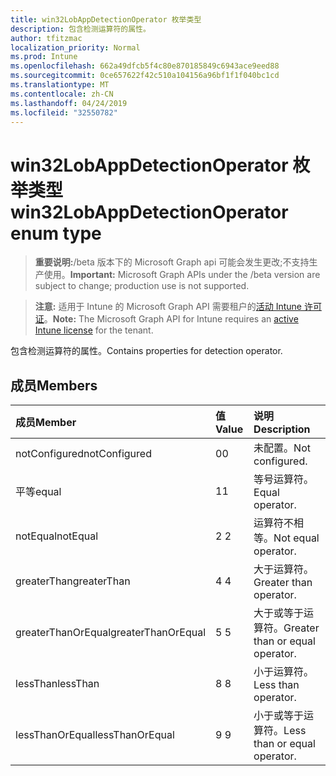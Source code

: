 ```yaml
---
title: win32LobAppDetectionOperator 枚举类型
description: 包含检测运算符的属性。
author: tfitzmac
localization_priority: Normal
ms.prod: Intune
ms.openlocfilehash: 662a49dfcb5f4c80e870185849c6943ace9eed88
ms.sourcegitcommit: 0ce657622f42c510a104156a96bf1f1f040bc1cd
ms.translationtype: MT
ms.contentlocale: zh-CN
ms.lasthandoff: 04/24/2019
ms.locfileid: "32550782"
---
```

# <a name="win32lobappdetectionoperator-enum-type"></a><span data-ttu-id="1d6be-103">win32LobAppDetectionOperator 枚举类型</span><span class="sxs-lookup"><span data-stu-id="1d6be-103">win32LobAppDetectionOperator enum type</span></span>

> <span data-ttu-id="1d6be-104">**重要说明:**/beta 版本下的 Microsoft Graph api 可能会发生更改;不支持生产使用。</span><span class="sxs-lookup"><span data-stu-id="1d6be-104">**Important:** Microsoft Graph APIs under the /beta version are subject to change; production use is not supported.</span></span>

> <span data-ttu-id="1d6be-105">**注意:** 适用于 Intune 的 Microsoft Graph API 需要租户的[活动 Intune 许可证](https://go.microsoft.com/fwlink/?linkid=839381)。</span><span class="sxs-lookup"><span data-stu-id="1d6be-105">**Note:** The Microsoft Graph API for Intune requires an [active Intune license](https://go.microsoft.com/fwlink/?linkid=839381) for the tenant.</span></span>

<span data-ttu-id="1d6be-106">包含检测运算符的属性。</span><span class="sxs-lookup"><span data-stu-id="1d6be-106">Contains properties for detection operator.</span></span>

## <a name="members"></a><span data-ttu-id="1d6be-107">成员</span><span class="sxs-lookup"><span data-stu-id="1d6be-107">Members</span></span>
|<span data-ttu-id="1d6be-108">成员</span><span class="sxs-lookup"><span data-stu-id="1d6be-108">Member</span></span>|<span data-ttu-id="1d6be-109">值</span><span class="sxs-lookup"><span data-stu-id="1d6be-109">Value</span></span>|<span data-ttu-id="1d6be-110">说明</span><span class="sxs-lookup"><span data-stu-id="1d6be-110">Description</span></span>|
|:---|:---|:---|
|<span data-ttu-id="1d6be-111">notConfigured</span><span class="sxs-lookup"><span data-stu-id="1d6be-111">notConfigured</span></span>|<span data-ttu-id="1d6be-112">0</span><span class="sxs-lookup"><span data-stu-id="1d6be-112">0</span></span>|<span data-ttu-id="1d6be-113">未配置。</span><span class="sxs-lookup"><span data-stu-id="1d6be-113">Not configured.</span></span>|
|<span data-ttu-id="1d6be-114">平等</span><span class="sxs-lookup"><span data-stu-id="1d6be-114">equal</span></span>|<span data-ttu-id="1d6be-115">1</span><span class="sxs-lookup"><span data-stu-id="1d6be-115">1</span></span>|<span data-ttu-id="1d6be-116">等号运算符。</span><span class="sxs-lookup"><span data-stu-id="1d6be-116">Equal operator.</span></span>|
|<span data-ttu-id="1d6be-117">notEqual</span><span class="sxs-lookup"><span data-stu-id="1d6be-117">notEqual</span></span>|<span data-ttu-id="1d6be-118">2 </span><span class="sxs-lookup"><span data-stu-id="1d6be-118">2</span></span>|<span data-ttu-id="1d6be-119">运算符不相等。</span><span class="sxs-lookup"><span data-stu-id="1d6be-119">Not equal operator.</span></span>|
|<span data-ttu-id="1d6be-120">greaterThan</span><span class="sxs-lookup"><span data-stu-id="1d6be-120">greaterThan</span></span>|<span data-ttu-id="1d6be-121">4 </span><span class="sxs-lookup"><span data-stu-id="1d6be-121">4</span></span>|<span data-ttu-id="1d6be-122">大于运算符。</span><span class="sxs-lookup"><span data-stu-id="1d6be-122">Greater than operator.</span></span>|
|<span data-ttu-id="1d6be-123">greaterThanOrEqual</span><span class="sxs-lookup"><span data-stu-id="1d6be-123">greaterThanOrEqual</span></span>|<span data-ttu-id="1d6be-124">5 </span><span class="sxs-lookup"><span data-stu-id="1d6be-124">5</span></span>|<span data-ttu-id="1d6be-125">大于或等于运算符。</span><span class="sxs-lookup"><span data-stu-id="1d6be-125">Greater than or equal operator.</span></span>|
|<span data-ttu-id="1d6be-126">lessThan</span><span class="sxs-lookup"><span data-stu-id="1d6be-126">lessThan</span></span>|<span data-ttu-id="1d6be-127">8 </span><span class="sxs-lookup"><span data-stu-id="1d6be-127">8</span></span>|<span data-ttu-id="1d6be-128">小于运算符。</span><span class="sxs-lookup"><span data-stu-id="1d6be-128">Less than operator.</span></span>|
|<span data-ttu-id="1d6be-129">lessThanOrEqual</span><span class="sxs-lookup"><span data-stu-id="1d6be-129">lessThanOrEqual</span></span>|<span data-ttu-id="1d6be-130">9 </span><span class="sxs-lookup"><span data-stu-id="1d6be-130">9</span></span>|<span data-ttu-id="1d6be-131">小于或等于运算符。</span><span class="sxs-lookup"><span data-stu-id="1d6be-131">Less than or equal operator.</span></span>|





